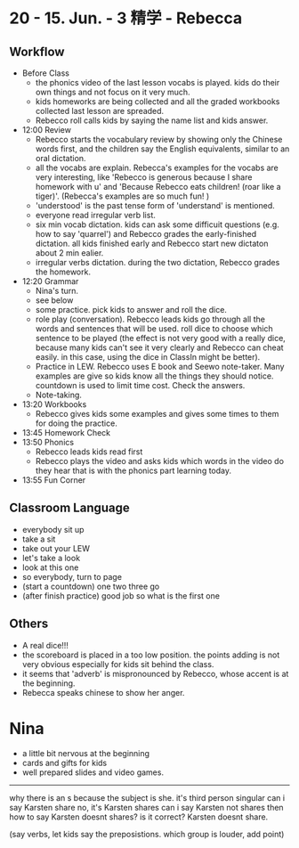 # 20 - 15. Jun. - 3 精学 - Rebecca

## Workflow

- Before Class
  - the phonics video of the last lesson vocabs is played. kids do their own things and not focus on it very much.
  - kids homeworks are being collected and all the graded workbooks collected last lesson are spreaded.
  - Rebecco roll calls kids by saying the name list and kids answer.
- <badge>12:00</badge> Review
  - Rebecco starts the vocabulary review by showing only the Chinese words first, and the children say the English equivalents, similar to an oral dictation.
  - all the vocabs are explain. Rebecca's examples for the vocabs are very interesting, like 'Rebecco is generous because I share homework with u' and 'Because Rebecco eats children! (roar like a tiger)'. (Rebecca's examples are so much fun! )
  - 'understood' is the past tense form of 'understand' is mentioned.
  - everyone read irregular verb list.
  - six min vocab dictation. kids can ask some difficuit questions (e.g. how to say 'quarrel') and Rebecco grades the early-finished dictation. all kids finished early and Rebecco start new dictaton about 2 min ealier.
  - irregular verbs dictation. during the two dictation, Rebecco grades the homework.
- <badge>12:20</badge> Grammar
  - Nina's turn.
  - see below
  - some practice. pick kids to answer and roll the dice.
  - role play (conversation). Rebecco leads kids go through all the words and sentences that will be used. roll dice to choose which sentence to be played (the effect is not very good with a really dice, because many kids can't see it very clearly and Rebecco can cheat easily. in this case, using the dice in ClassIn might be better).
  - Practice in LEW. Rebecco uses E book and Seewo note-taker. Many examples are give so kids know all the things they should notice. countdown is used to limit time cost. Check the answers.
  - Note-taking.
- <badge>13:20</badge> Workbooks
  - Rebecco gives kids some examples and gives some times to them for doing the practice.
- <badge>13:45</badge> Homework Check
- <badge>13:50</badge> Phonics
  - Rebecco leads kids read first
  - Rebecco plays the video and asks kids which words in the video do they hear that is with the phonics part learning today.
- <badge>13:55</badge> Fun Corner

## Classroom Language

- everybody sit up
- take a sit
- take out your LEW
- let's take a look
- look at this one
- so everybody, turn to page
- (start a countdown) one two three go
- (after finish practice) good job so what is the first one

## Others

- A real dice!!!
- the scoreboard is placed in a too low position. the points adding is not very obvious especially for kids sit behind the class.
- it seems that 'adverb' is mispronounced by Rebecco, whose accent is at the beginning.
- Rebecca speaks chinese to show her anger.

# Nina

- a little bit nervous at the beginning
- cards and gifts for kids
- well prepared slides and video games.

----------

why there is an s
because the subject is she. it's third person singular
can i say Karsten share
no, it's Karsten shares
can i say Karsten not shares
then how to say
Karsten doesnt shares?
is it correct?
Karsten doesnt share.

(say verbs, let kids say the preposistions. which group is louder, add point)